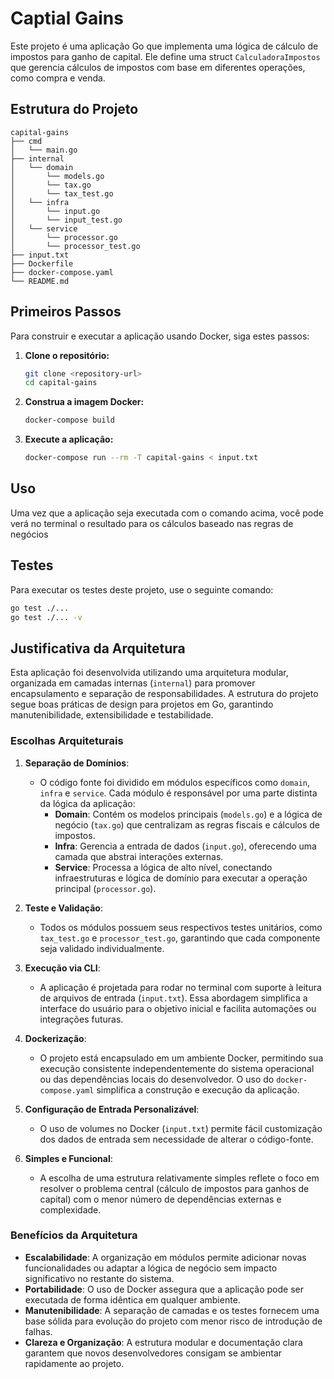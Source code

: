 # Captial Gains 

Este projeto é uma aplicação Go que implementa uma lógica de cálculo de impostos para ganho de capital. Ele define uma struct `CalculadoraImpostos` que gerencia cálculos de impostos com base em diferentes operações, como compra e venda.

## Estrutura do Projeto

```
capital-gains
├── cmd
│   └── main.go
├── internal
│   └── domain
│       └── models.go
│       └── tax.go
│       └── tax_test.go
│   └── infra
│       └── input.go
│       └── input_test.go
│   └── service
│       └── processor.go
│       └── processor_test.go
├── input.txt         
├── Dockerfile          
├── docker-compose.yaml  
└── README.md           
```

## Primeiros Passos

Para construir e executar a aplicação usando Docker, siga estes passos:

1. **Clone o repositório:**

   ```sh
   git clone <repository-url>
   cd capital-gains
   ```

2. **Construa a imagem Docker:**

   ```sh
   docker-compose build
   ```

3. **Execute a aplicação:**

   ```sh
   docker-compose run --rm -T capital-gains < input.txt
   ```

## Uso

Uma vez que a aplicação seja executada com o comando acima, você pode verá no terminal o resultado para os cálculos baseado nas regras de negócios

## Testes

Para executar os testes deste projeto, use o seguinte comando:

```sh
go test ./...
go test ./... -v
```

## Justificativa da Arquitetura

Esta aplicação foi desenvolvida utilizando uma arquitetura modular, organizada em camadas internas (`internal`) para promover encapsulamento e separação de responsabilidades. A estrutura do projeto segue boas práticas de design para projetos em Go, garantindo manutenibilidade, extensibilidade e testabilidade.  

### Escolhas Arquiteturais

1. **Separação de Domínios**:
   - O código fonte foi dividido em módulos específicos como `domain`, `infra` e `service`. Cada módulo é responsável por uma parte distinta da lógica da aplicação:
     - **Domain**: Contém os modelos principais (`models.go`) e a lógica de negócio (`tax.go`) que centralizam as regras fiscais e cálculos de impostos.
     - **Infra**: Gerencia a entrada de dados (`input.go`), oferecendo uma camada que abstrai interações externas.
     - **Service**: Processa a lógica de alto nível, conectando infraestruturas e lógica de domínio para executar a operação principal (`processor.go`).

2. **Teste e Validação**:
   - Todos os módulos possuem seus respectivos testes unitários, como `tax_test.go` e `processor_test.go`, garantindo que cada componente seja validado individualmente.

3. **Execução via CLI**:
   - A aplicação é projetada para rodar no terminal com suporte à leitura de arquivos de entrada (`input.txt`). Essa abordagem simplifica a interface do usuário para o objetivo inicial e facilita automações ou integrações futuras.

4. **Dockerização**:
   - O projeto está encapsulado em um ambiente Docker, permitindo sua execução consistente independentemente do sistema operacional ou das dependências locais do desenvolvedor. O uso do `docker-compose.yaml` simplifica a construção e execução da aplicação.

5. **Configuração de Entrada Personalizável**:
   - O uso de volumes no Docker (`input.txt`) permite fácil customização dos dados de entrada sem necessidade de alterar o código-fonte.

6. **Simples e Funcional**:
   - A escolha de uma estrutura relativamente simples reflete o foco em resolver o problema central (cálculo de impostos para ganhos de capital) com o menor número de dependências externas e complexidade.

### Benefícios da Arquitetura

- **Escalabilidade**: A organização em módulos permite adicionar novas funcionalidades ou adaptar a lógica de negócio sem impacto significativo no restante do sistema.
- **Portabilidade**: O uso de Docker assegura que a aplicação pode ser executada de forma idêntica em qualquer ambiente.
- **Manutenibilidade**: A separação de camadas e os testes fornecem uma base sólida para evolução do projeto com menor risco de introdução de falhas.
- **Clareza e Organização**: A estrutura modular e documentação clara garantem que novos desenvolvedores consigam se ambientar rapidamente ao projeto.
